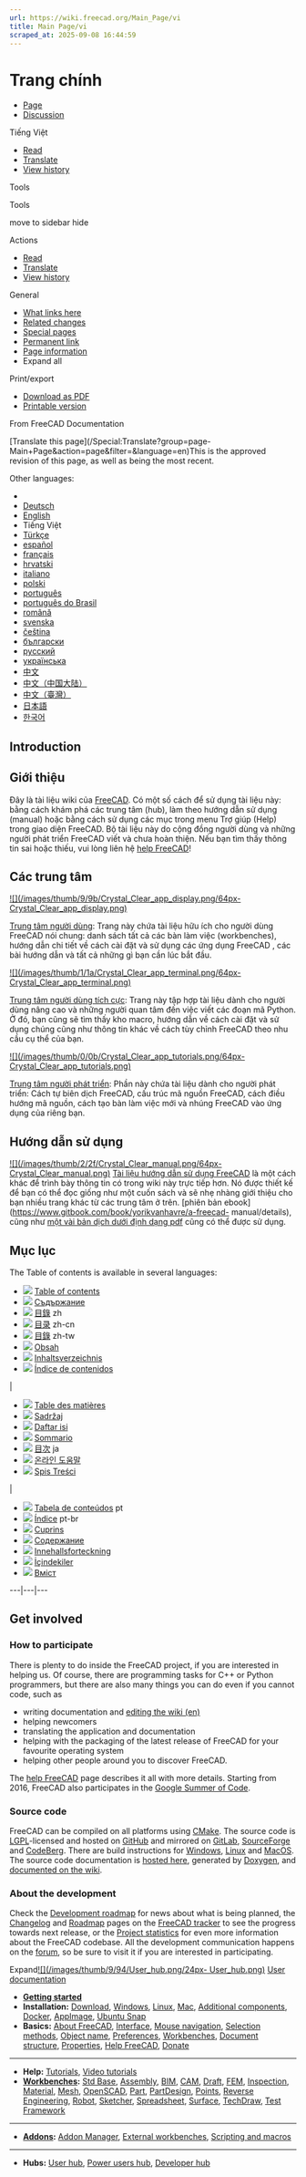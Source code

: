 ```yaml
---
url: https://wiki.freecad.org/Main_Page/vi
title: Main Page/vi
scraped_at: 2025-09-08 16:44:59
---
```


# Trang chính

  * [Page](/Main_Page/vi "View the content page \[ctrl-option-c\]")
  * [Discussion](/index.php?title=Talk:Main_Page/vi&action=edit&redlink=1 "Discussion about the content page \(page does not exist\) \[ctrl-option-t\]")

Tiếng Việt

  * [Read](/Main_Page/vi)
  * [Translate](/index.php?title=Special:Translate&group=page-Main+Page&action=page&filter=&language=vi "Edit this page \[ctrl-option-e\]")
  * [View history](/index.php?title=Main_Page/vi&action=history "Past revisions of this page \[ctrl-option-h\]")

Tools

Tools

move to sidebar hide

Actions

  * [Read](/Main_Page/vi)
  * [Translate](/index.php?title=Special:Translate&group=page-Main+Page&action=page&filter=&language=vi "Edit this page \[ctrl-option-e\]")
  * [View history](/index.php?title=Main_Page/vi&action=history)

General

  * [What links here](/Special:WhatLinksHere/Main_Page/vi "A list of all wiki pages that link here \[ctrl-option-j\]")
  * [Related changes](/Special:RecentChangesLinked/Main_Page/vi "Recent changes in pages linked from this page \[ctrl-option-k\]")
  * [Special pages](/Special:SpecialPages "A list of all special pages \[ctrl-option-q\]")
  * [Permanent link](https://wiki.freecad.org/index.php?title=Main_Page/vi&oldid=1605953 "Permanent link to this revision of this page")
  * [Page information](/index.php?title=Main_Page/vi&action=info "More information about this page")
  * Expand all

Print/export

  * [Download as PDF](/index.php?title=Special:DownloadAsPdf&page=Main_Page%2Fvi&action=show-download-screen)
  * [Printable version](javascript:print\(\); "Printable version of this page \[ctrl-option-p\]")

From FreeCAD Documentation

[Translate this page](/Special:Translate?group=page-
Main+Page&action=page&filter=&language=en)This is the approved revision of
this page, as well as being the most recent.

Other languages:

  * [](/index.php?title=Special:Translate&group=page-Main+Page&language=&task=view "Start translation for this language")
  * [Deutsch](/Main_Page/de "Hauptseite \(100% translated\)")
  * [English](/Main_Page "Main Page \(100% translated\)")
  * Tiếng Việt
  * [Türkçe](/Main_Page/tr "Ana Sayfa \(82% translated\)")
  * [español](/Main_Page/es "Página principal \(71% translated\)")
  * [français](/Main_Page/fr "Page principale \(100% translated\)")
  * [hrvatski](/Main_Page/hr "Početna Stranica \(53% translated\)")
  * [italiano](/Main_Page/it "Pagina Principale \(100% translated\)")
  * [polski](/Main_Page/pl "Strona główna \(100% translated\)")
  * [português](/Main_Page/pt "Página principal \(41% translated\)")
  * [português do Brasil](/Main_Page/pt-br "Página Principal \(82% translated\)")
  * [română](/Main_Page/ro "Pagina principală \(41% translated\)")
  * [svenska](/Main_Page/sv "Main Page/sv \(29% translated\)")
  * [čeština](/Main_Page/cs "Hlavní stránka \(35% translated\)")
  * [български](/Main_Page/bg "Главна страница \(41% translated\)")
  * [русский](/Main_Page/ru "Главная страница \(100% translated\)")
  * [українська](/Main_Page/uk "Головна сторінка \(41% translated\)")
  * [中文](/Main_Page/zh "Main Page/zh untranslated \(6% translated\)")
  * [中文（中国大陆）](/Main_Page/zh-cn "主页 \(100% translated\)")
  * [中文（臺灣）](/Main_Page/zh-tw "主頁 \(6% translated\)")
  * [日本語](/Main_Page/ja "メインページ \(82% translated\)")
  * [한국어](/Main_Page/ko "도움말 종합 안내서 \(71% translated\)")

## Introduction

## Giới thiệu

Đây là tài liệu wiki của [FreeCAD](http://www.freecadweb.org). Có một số cách
để sử dụng tài liệu này: bằng cách khám phá các trung tâm (hub), làm theo
hướng dẫn sử dụng (manual) hoặc bằng cách sử dụng các mục trong menu Trợ giúp
(Help) trong giao diện FreeCAD. Bộ tài liệu này do cộng đồng người dùng và
những người phát triển FreeCAD viết và chưa hoàn thiện. Nếu bạn tìm thấy thông
tin sai hoặc thiếu, vui lòng liên hệ [help
FreeCAD](/Special:MyLanguage/help_FreeCAD "Special:MyLanguage/help FreeCAD")!

## Các trung tâm

[![](/images/thumb/9/9b/Crystal_Clear_app_display.png/64px-
Crystal_Clear_app_display.png)](/index.php?title=File:Crystal_Clear_app_display.png&filetimestamp=20090202153417&)

[Trung tâm người dùng](/User_hub "User hub"): Trang này chứa tài liệu hữu ích
cho người dùng FreeCAD nói chung: danh sách tất cả các bàn làm việc
(workbenches), hướng dẫn chi tiết về cách cài đặt và sử dụng các ứng dụng
FreeCAD , các bài hướng dẫn và tất cả những gì bạn cần lúc bắt đầu.

[![](/images/thumb/1/1a/Crystal_Clear_app_terminal.png/64px-
Crystal_Clear_app_terminal.png)](/index.php?title=File:Crystal_Clear_app_terminal.png&filetimestamp=20090202153428&)

[Trung tâm người dùng tích cực](/Power_users_hub "Power users hub"): Trang này
tập hợp tài liệu dành cho người dùng nâng cao và những người quan tâm đến việc
viết các đoạn mã Python. Ở đó, bạn cũng sẽ tìm thấy kho macro, hướng dẫn về
cách cài đặt và sử dụng chúng cũng như thông tin khác về cách tùy chỉnh
FreeCAD theo nhu cầu cụ thể của bạn.

[![](/images/thumb/0/0b/Crystal_Clear_app_tutorials.png/64px-
Crystal_Clear_app_tutorials.png)](/index.php?title=File:Crystal_Clear_app_tutorials.png&filetimestamp=20090202153438&)

[Trung tâm người phát triển](/Developer_hub "Developer hub"): Phần này chứa
tài liệu dành cho người phát triển: Cách tự biên dịch FreeCAD, cấu trúc mã
nguồn FreeCAD, cách điều hướng mã nguồn, cách tạo bàn làm việc mới và nhúng
FreeCAD vào ứng dụng của riêng bạn.

## Hướng dẫn sử dụng

[![](/images/thumb/2/2f/Crystal_Clear_manual.png/64px-
Crystal_Clear_manual.png)](/index.php?title=File:Crystal_Clear_manual.png&filetimestamp=20160723023502&)
[Tài liệu hướng dẫn sử dụng FreeCAD](/Manual:Introduction
"Manual:Introduction") là một cách khác để trình bày thông tin có trong wiki
này trực tiếp hơn. Nó được thiết kế để bạn có thể đọc giống như một cuốn sách
và sẽ nhẹ nhàng giới thiệu cho bạn nhiều trang khác từ các trung tâm ở trên.
[phiên bản ebook](https://www.gitbook.com/book/yorikvanhavre/a-freecad-
manual/details), cũng như [một vài bản dịch dưới định dạng
pdf](https://www.freecadweb.org/manual/) cũng có thể được sử dụng.

## Mục lục

The Table of contents is available in several languages:

  * [![](/images/f/f3/Flag-en.jpg)](/index.php?title=File:Flag-en.jpg&filetimestamp=20100626202314&) [Table of contents](/Online_Help_Toc "Online Help Toc")
  * [![](/images/e/eb/Flag-bg.jpg)](/index.php?title=File:Flag-bg.jpg&filetimestamp=20170109172141&) [Съдържание](/Online_Help_Toc/bg "Online Help Toc/bg")
  * [![](/images/6/63/Flag-cn.jpg)](/index.php?title=File:Flag-cn.jpg&filetimestamp=20110226145727&) [目錄](/Online_Help_Toc/zh "Online Help Toc/zh") zh
  * [![](/images/6/63/Flag-cn.jpg)](/index.php?title=File:Flag-cn.jpg&filetimestamp=20110226145727&) [目录](/Online_Help_Toc/zh-cn "Online Help Toc/zh-cn") zh-cn
  * [![](/images/6/63/Flag-cn.jpg)](/index.php?title=File:Flag-cn.jpg&filetimestamp=20110226145727&) [目錄](/Online_Help_Toc/zh-tw "Online Help Toc/zh-tw") zh-tw
  * [![](/images/3/31/Flag-cs.jpg)](/index.php?title=File:Flag-cs.jpg&filetimestamp=20140219172234&) [Obsah](/Online_Help_Toc/cs "Online Help Toc/cs")
  * [![](/images/b/b7/Flag-de.jpg)](/index.php?title=File:Flag-de.jpg&filetimestamp=20100906140858&) [Inhaltsverzeichnis](/Online_Help_Toc/de "Online Help Toc/de")
  * [![](/images/9/98/Flag-es.jpg)](/index.php?title=File:Flag-es.jpg&filetimestamp=20100728194055&) [Índice de contenidos](/Online_Help_Toc/es "Online Help Toc/es")

|

  * [![](/images/1/1f/Flag-fr.jpg)](/index.php?title=File:Flag-fr.jpg&filetimestamp=20100629212354&) [Table des matières](/Online_Help_Toc/fr "Online Help Toc/fr")
  * [![](/images/e/eb/Flag-hr.jpg)](/index.php?title=File:Flag-hr.jpg&filetimestamp=20180531104513&) [Sadržaj](/Online_Help_Toc/hr "Online Help Toc/hr")
  * [![](/images/a/a5/Flag-id.jpg)](/index.php?title=File:Flag-id.jpg&filetimestamp=20121220045303&) [Daftar isi](/Online_Help_Toc/id "Online Help Toc/id")
  * [![](/images/8/80/Flag-it.jpg)](/index.php?title=File:Flag-it.jpg&filetimestamp=20101119012115&) [Sommario](/Online_Help_Toc/it "Online Help Toc/it")
  * [![](/images/0/0e/Flag-jp.jpg)](/index.php?title=File:Flag-jp.jpg&filetimestamp=20101012141724&) [目次](/Online_Help_Toc/ja "Online Help Toc/ja") ja
  * [![](/images/0/09/Flag-ko.jpg)](/index.php?title=File:Flag-ko.jpg&filetimestamp=20210106155145&) [온라인 도움말](/Online_Help_Toc/ko "Online Help Toc/ko")
  * [![](/images/0/0e/Flag-pl.jpg)](/index.php?title=File:Flag-pl.jpg&filetimestamp=20100609205000&) [Spis Treści](/Online_Help_Toc/pl "Online Help Toc/pl")

|

  * [![](/images/3/34/Flag-pt.jpg)](/index.php?title=File:Flag-pt.jpg&filetimestamp=20121109212023&) [Tabela de conteúdos](/Online_Help_Toc/pt "Online Help Toc/pt") pt
  * [![](/images/8/86/Flag-pt-br.jpg)](/index.php?title=File:Flag-pt-br.jpg&filetimestamp=20140314213240&) [Índice](/Online_Help_Toc/pt-br "Online Help Toc/pt-br") pt-br
  * [![](/images/e/ec/Flag-ro.jpg)](/index.php?title=File:Flag-ro.jpg&filetimestamp=20130122184310&) [Cuprins](/Online_Help_Toc/ro "Online Help Toc/ro")
  * [![](/images/5/57/Flag-ru.jpg)](/index.php?title=File:Flag-ru.jpg&filetimestamp=20101003170243&) [Содержание](/Online_Help_Toc/ru "Online Help Toc/ru")
  * [![](/images/6/66/Flag-sv.jpg)](/index.php?title=File:Flag-sv.jpg&filetimestamp=20131206165517&) [Innehallsforteckning](/Online_Help_Toc/sv "Online Help Toc/sv")
  * [![](/images/0/0a/Flag-tr.jpg)](/index.php?title=File:Flag-tr.jpg&filetimestamp=20110928164648&) [İçindekiler](/Online_Help_Toc/tr "Online Help Toc/tr")
  * [![](/images/f/f2/Flag-uk.jpg)](/index.php?title=File:Flag-uk.jpg&filetimestamp=20150428205705&) [Вміст](/Online_Help_Toc/uk "Online Help Toc/uk")

  
---|---|---  
  
## Get involved

### How to participate

There is plenty to do inside the FreeCAD project, if you are interested in
helping us. Of course, there are programming tasks for C++ or Python
programmers, but there are also many things you can do even if you cannot
code, such as

  * writing documentation and [editing the wiki (en)](/WikiPages "WikiPages")
  * helping newcomers
  * translating the application and documentation
  * helping with the packaging of the latest release of FreeCAD for your favourite operating system
  * helping other people around you to discover FreeCAD.

The [help FreeCAD](/Special:MyLanguage/help_FreeCAD "Special:MyLanguage/help
FreeCAD") page describes it all with more details. Starting from 2016, FreeCAD
also participates in the [Google Summer of Code](/Google_Summer_of_Code
"Google Summer of Code").

### Source code

FreeCAD can be compiled on all platforms using [CMake](https://cmake.org/).
The source code is
[LGPL](https://en.wikipedia.org/wiki/GNU_Lesser_General_Public_License)-licensed
and hosted on [GitHub](https://github.com/FreeCAD/FreeCAD) and mirrored on
[GitLab](https://gitlab.com/freecad/FreeCAD),
[SourceForge](https://sourceforge.net/projects/free-cad/) and
[CodeBerg](https://codeberg.org/FreeCAD/FreeCAD). There are build instructions
for [Windows](/Compile_on_Windows "Compile on Windows"),
[Linux](/Compile_on_Linux "Compile on Linux") and [MacOS](/Compile_on_MacOS
"Compile on MacOS"). The source code documentation is [hosted
here](https://freecad.org/api/), generated by [Doxygen](/Doxygen "Doxygen"),
and [documented on the wiki](/Source_documentation "Source documentation").

### About the development

Check the [Development roadmap](/Development_roadmap "Development roadmap")
for news about what is being planned, the
[Changelog](https://tracker.freecad.org/changelog_page.php) and
[Roadmap](https://tracker.freecad.org/roadmap_page.php) pages on the [FreeCAD
tracker](https://github.com/FreeCAD/FreeCAD/issues) to see the progress
towards next release, or the [Project
statistics](http://www.ohloh.net/p/freecad) for even more information about
the FreeCAD codebase. All the development communication happens on the
[forum](https://forum.freecad.org), so be sure to visit it if you are
interested in participating.

  

Expand[![](/images/thumb/9/94/User_hub.png/24px-
User_hub.png)](/index.php?title=File:User_hub.png&filetimestamp=20190221145008&)
[User documentation](/index.php?title=User_hub/vi&action=edit&redlink=1 "User
hub/vi \(page does not exist\)")

  * **[Getting started](/index.php?title=Getting_started/vi&action=edit&redlink=1 "Getting started/vi \(page does not exist\)")**
  * **Installation:** [Download](/index.php?title=Download/vi&action=edit&redlink=1 "Download/vi \(page does not exist\)"), [Windows](/index.php?title=Installing_on_Windows/vi&action=edit&redlink=1 "Installing on Windows/vi \(page does not exist\)"), [Linux](/index.php?title=Installing_on_Linux/vi&action=edit&redlink=1 "Installing on Linux/vi \(page does not exist\)"), [Mac](/index.php?title=Installing_on_Mac/vi&action=edit&redlink=1 "Installing on Mac/vi \(page does not exist\)"), [Additional components](/index.php?title=Installing_additional_components/vi&action=edit&redlink=1 "Installing additional components/vi \(page does not exist\)"), [Docker](/index.php?title=Compile_on_Docker/vi&action=edit&redlink=1 "Compile on Docker/vi \(page does not exist\)"), [AppImage](/index.php?title=AppImage/vi&action=edit&redlink=1 "AppImage/vi \(page does not exist\)"), [Ubuntu Snap](/index.php?title=Ubuntu_Snap/vi&action=edit&redlink=1 "Ubuntu Snap/vi \(page does not exist\)")
  * **Basics:** [About FreeCAD](/index.php?title=About_FreeCAD/vi&action=edit&redlink=1 "About FreeCAD/vi \(page does not exist\)"), [Interface](/index.php?title=Interface/vi&action=edit&redlink=1 "Interface/vi \(page does not exist\)"), [Mouse navigation](/index.php?title=Mouse_navigation/vi&action=edit&redlink=1 "Mouse navigation/vi \(page does not exist\)"), [Selection methods](/index.php?title=Selection_methods/vi&action=edit&redlink=1 "Selection methods/vi \(page does not exist\)"), [Object name](/index.php?title=Object_name/vi&action=edit&redlink=1 "Object name/vi \(page does not exist\)"), [Preferences](/index.php?title=Preferences_Editor/vi&action=edit&redlink=1 "Preferences Editor/vi \(page does not exist\)"), [Workbenches](/index.php?title=Workbenches/vi&action=edit&redlink=1 "Workbenches/vi \(page does not exist\)"), [Document structure](/index.php?title=Document_structure/vi&action=edit&redlink=1 "Document structure/vi \(page does not exist\)"), [Properties](/index.php?title=Property/vi&action=edit&redlink=1 "Property/vi \(page does not exist\)"), [Help FreeCAD](/index.php?title=Help_FreeCAD/vi&action=edit&redlink=1 "Help FreeCAD/vi \(page does not exist\)"), [Donate](/index.php?title=Donate/vi&action=edit&redlink=1 "Donate/vi \(page does not exist\)")

* * *

  * **Help:** [Tutorials](/index.php?title=Tutorials/vi&action=edit&redlink=1 "Tutorials/vi \(page does not exist\)"), [Video tutorials](/index.php?title=Video_tutorials/vi&action=edit&redlink=1 "Video tutorials/vi \(page does not exist\)")
  * **[Workbenches](/index.php?title=Workbenches/vi&action=edit&redlink=1 "Workbenches/vi \(page does not exist\)"):** [Std Base](/index.php?title=Std_Base/vi&action=edit&redlink=1 "Std Base/vi \(page does not exist\)"), [Assembly](/index.php?title=Assembly_Workbench/vi&action=edit&redlink=1 "Assembly Workbench/vi \(page does not exist\)"), [BIM](/index.php?title=BIM_Workbench/vi&action=edit&redlink=1 "BIM Workbench/vi \(page does not exist\)"), [CAM](/index.php?title=CAM_Workbench/vi&action=edit&redlink=1 "CAM Workbench/vi \(page does not exist\)"), [Draft](/index.php?title=Draft_Workbench/vi&action=edit&redlink=1 "Draft Workbench/vi \(page does not exist\)"), [FEM](/index.php?title=FEM_Workbench/vi&action=edit&redlink=1 "FEM Workbench/vi \(page does not exist\)"), [Inspection](/index.php?title=Inspection_Workbench/vi&action=edit&redlink=1 "Inspection Workbench/vi \(page does not exist\)"), [Material](/index.php?title=Material_Workbench/vi&action=edit&redlink=1 "Material Workbench/vi \(page does not exist\)"), [Mesh](/index.php?title=Mesh_Workbench/vi&action=edit&redlink=1 "Mesh Workbench/vi \(page does not exist\)"), [OpenSCAD](/index.php?title=OpenSCAD_Workbench/vi&action=edit&redlink=1 "OpenSCAD Workbench/vi \(page does not exist\)"), [Part](/index.php?title=Part_Workbench/vi&action=edit&redlink=1 "Part Workbench/vi \(page does not exist\)"), [PartDesign](/index.php?title=PartDesign_Workbench/vi&action=edit&redlink=1 "PartDesign Workbench/vi \(page does not exist\)"), [Points](/index.php?title=Points_Workbench/vi&action=edit&redlink=1 "Points Workbench/vi \(page does not exist\)"), [Reverse Engineering](/index.php?title=Reverse_Engineering_Workbench/vi&action=edit&redlink=1 "Reverse Engineering Workbench/vi \(page does not exist\)"), [Robot](/index.php?title=Robot_Workbench/vi&action=edit&redlink=1 "Robot Workbench/vi \(page does not exist\)"), [Sketcher](/index.php?title=Sketcher_Workbench/vi&action=edit&redlink=1 "Sketcher Workbench/vi \(page does not exist\)"), [Spreadsheet](/index.php?title=Spreadsheet_Workbench/vi&action=edit&redlink=1 "Spreadsheet Workbench/vi \(page does not exist\)"), [Surface](/index.php?title=Surface_Workbench/vi&action=edit&redlink=1 "Surface Workbench/vi \(page does not exist\)"), [TechDraw](/index.php?title=TechDraw_Workbench/vi&action=edit&redlink=1 "TechDraw Workbench/vi \(page does not exist\)"), [Test Framework](/index.php?title=Testing/vi&action=edit&redlink=1 "Testing/vi \(page does not exist\)")

* * *

  * **[Addons](/index.php?title=Addon/vi&action=edit&redlink=1 "Addon/vi \(page does not exist\)"):** [Addon Manager](/index.php?title=Std_AddonMgr/vi&action=edit&redlink=1 "Std AddonMgr/vi \(page does not exist\)"), [External workbenches](/index.php?title=External_workbenches/vi&action=edit&redlink=1 "External workbenches/vi \(page does not exist\)"), [Scripting and macros](/index.php?title=Scripting_and_macros/vi&action=edit&redlink=1 "Scripting and macros/vi \(page does not exist\)")

* * *

  * **Hubs:** [User hub](/index.php?title=User_hub/vi&action=edit&redlink=1 "User hub/vi \(page does not exist\)"), [Power users hub](/index.php?title=Power_users_hub/vi&action=edit&redlink=1 "Power users hub/vi \(page does not exist\)"), [Developer hub](/index.php?title=Developer_hub/vi&action=edit&redlink=1 "Developer hub/vi \(page does not exist\)")

